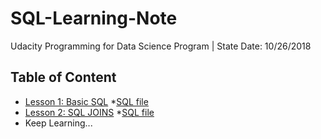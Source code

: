 # SQL-Learning-Note
Udacity Programming for Data Science Program | State Date: 10/26/2018

Table of Content
---

* [Lesson 1: Basic SQL](https://github.com/MaxineMann/SQL-Learning-Note/blob/master/SQL-Lesson-1-Basic-SQL.md)
        *[SQL file](https://github.com/MaxineMann/SQL-Learning-Note/blob/master/SQL-Lesson-1-Basic-SQL.sql)
* [Lesson 2: SQL JOINS](https://github.com/MaxineMann/SQL-Learning-Note/blob/master/SQL-Lesson-2-SQL-JOINS.md)
        *[SQL file](https://github.com/MaxineMann/SQL-Learning-Note/blob/master/SQL-Lesson-2-SQL-JOINS.sql)
* Keep Learning...

